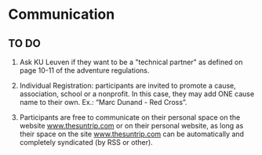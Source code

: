 # Communication

## TO DO

1. Ask KU Leuven if they want to be a "technical partner" as defined on page 10-11 of the adventure regulations.

2. Individual Registration: participants are invited to promote a cause, association, school or a nonprofit. In this case, they may add ONE cause name to their own. Ex.: “Marc Dunand - Red Cross”.

3.  Participants are free to communicate on their personal space on the website www.thesuntrip.com or on their personal website, as long as their space on the site www.thesuntrip.com can be automatically and completely syndicated (by RSS or other).  

